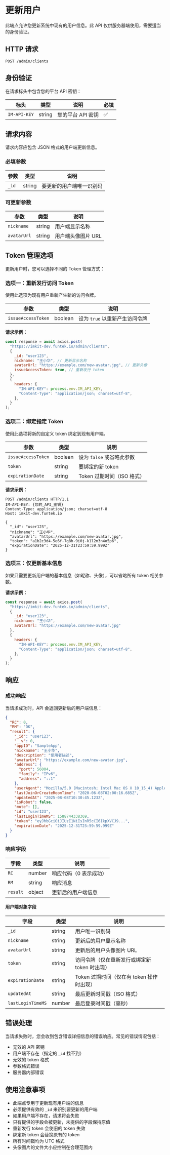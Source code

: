 # 更新用户

此端点允许您更新系统中现有的用户信息。此 API 仅供服务器端使用，需要适当的身份验证。

## HTTP 请求

```
POST /admin/clients
```

## 身份验证

在请求标头中包含您的平台 API 密钥：

| 标头         | 类型   | 说明              | 必填 |
| ------------ | ------ | ----------------- | ---- |
| `IM-API-KEY` | string | 您的平台 API 密钥 | ✅    |

## 请求内容

请求内容应包含 JSON 格式的用户端更新信息。

### 必填参数

| 参数  | 类型   | 说明                     |
| ----- | ------ | ------------------------ |
| `_id` | string | 要更新的用户端唯一识别码 |

### 可更新参数

| 参数        | 类型   | 说明               |
| ----------- | ------ | ------------------ |
| `nickname`  | string | 用户端显示名称     |
| `avatarUrl` | string | 用户端头像图片 URL |

## Token 管理选项

更新用户时，您可以选择不同的 Token 管理方式：

### 选项一：重新发行访问 Token

使用此选项为现有用户重新产生新的访问令牌。

| 参数               | 类型    | 说明                           |
| ------------------ | ------- | ------------------------------ |
| `issueAccessToken` | boolean | 设为 `true` 以重新产生访问令牌 |

**请求示例：**

```javascript
const response = await axios.post(
  "https://imkit-dev.funtek.io/admin/clients",
  {
    _id: "user123",
    nickname: "王小华", // 更新显示名称
    avatarUrl: "https://example.com/new-avatar.jpg", // 更新头像
    issueAccessToken: true, // 重新发行 token
  },
  {
    headers: {
      "IM-API-KEY": process.env.IM_API_KEY,
      "Content-Type": "application/json; charset=utf-8",
    },
  }
);
```

### 选项二：绑定指定 Token

使用此选项将新的自定义 token 绑定到现有用户端。

| 参数               | 类型    | 说明                       |
| ------------------ | ------- | -------------------------- |
| `issueAccessToken` | boolean | 设为 `false` 或省略此参数  |
| `token`            | string  | 要绑定的新 token           |
| `expirationDate`   | string  | Token 过期时间（ISO 格式） |

**请求示例：**

```http
POST /admin/clients HTTP/1.1
IM-API-KEY: {您的_API_密钥}
Content-Type: application/json; charset=utf-8
Host: imkit-dev.funtek.io

{
  "_id": "user123",
  "nickname": "王小华",
  "avatarUrl": "https://example.com/new-avatar.jpg",
  "token": "a1b2c3d4-5e6f-7g8h-9i0j-k1l2m3n4o5p6",
  "expirationDate": "2025-12-31T23:59:59.999Z"
}
```

### 选项三：仅更新基本信息

如果只需要更新用户端的基本信息（如昵称、头像），可以省略所有 token 相关参数。

**请求示例：**

```javascript
const response = await axios.post(
  "https://imkit-dev.funtek.io/admin/clients",
  {
    _id: "user123",
    nickname: "王小华",
    avatarUrl: "https://example.com/new-avatar.jpg"
  },
  {
    headers: {
      "IM-API-KEY": process.env.IM_API_KEY,
      "Content-Type": "application/json; charset=utf-8",
    },
  }
);
```

## 响应

### 成功响应

当请求成功时，API 会返回更新后的用户端信息：

```json
{
  "RC": 0,
  "RM": "OK",
  "result": {
    "_id": "user123",
    "__v": 0,
    "appID": "SampleApp",
    "nickname": "王小华",
    "description": "使用者描述",
    "avatarUrl": "https://example.com/new-avatar.jpg",
    "address": {
      "port": 56004,
      "family": "IPv6",
      "address": "::1"
    },
    "userAgent": "Mozilla/5.0 (Macintosh; Intel Mac OS X 10_15_4) AppleWebKit/537.36",
    "lastJoinOrCreateRoomTime": "2020-06-08T02:00:16.685Z",
    "updatedAt": "2025-08-08T10:30:45.123Z",
    "isRobot": false,
    "mute": [],
    "id": "user123",
    "lastLoginTimeMS": 1588744338369,
    "token": "eyJhbGciOiJIUzI1NiIsInR5cCI6IkpXVCJ9...",
    "expirationDate": "2025-12-31T23:59:59.999Z"
  }
}
```

### 响应字段

| 字段     | 类型   | 说明                   |
| -------- | ------ | ---------------------- |
| `RC`     | number | 响应代码（0 表示成功） |
| `RM`     | string | 响应消息               |
| `result` | object | 更新后的用户端信息     |

#### 用户端对象字段

| 字段              | 类型   | 说明                                          |
| ----------------- | ------ | --------------------------------------------- |
| `_id`             | string | 用户唯一识别码                                |
| `nickname`        | string | 更新后的用户显示名称                          |
| `avatarUrl`       | string | 更新后的用户头像图片 URL                      |
| `token`           | string | 访问令牌（仅在重新发行或绑定新 token 时出现） |
| `expirationDate`  | string | Token 过期时间（仅在有 token 操作时出现）     |
| `updatedAt`       | string | 最后更新时间戳（ISO 格式）                    |
| `lastLoginTimeMS` | number | 最后登录时间戳（毫秒）                        |

## 错误处理

当请求失败时，您会收到包含错误详细信息的错误响应。常见的错误情况包括：

- 无效的 API 密钥
- 用户端不存在（指定的 `_id` 找不到）
- 无效的 token 格式
- 参数格式错误
- 服务器内部错误

## 使用注意事项

- 此端点专用于更新现有用户端的信息
- 必须提供有效的 `_id` 来识别要更新的用户端
- 如果用户端不存在，请求将会失败
- 只有提供的字段会被更新，未提供的字段保持原值
- 重新发行 token 会使旧的 token 失效
- 绑定新 token 会替换原有的 token
- 所有时间戳均为 UTC 格式
- 头像图片的文件大小应控制在合理范围内